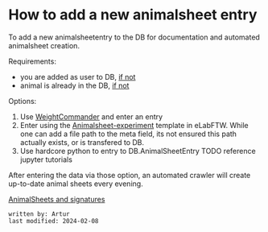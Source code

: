 # How to add a new animalsheet entry

To add a new animalsheetentry to the DB for documentation and automated animalsheet creation.

Requirements:
- you are added as user to DB, [if not](../gui_documentation/AdminCommander.md#adding-users) 
- animal is already in the DB, [if not](animalcreation.md)


Options:
1. Use [WeightCommander](../gui_documentation/WeightCommander.md) and enter an entry
2. Enter using the [Animalsheet-experiment](../eLabFTW_documentation/experiment_animalsheet.md) template in eLabFTW. While one can add a file path to the meta field, its not ensured this path actually exists, or is transfered to DB.
3. Use hardcore python to entry to DB.AnimalSheetEntry TODO reference jupyter tutorials

After entering the data via those option, an automated crawler will create up-to-date animal sheets every evening.

[AnimalSheets and signatures](../eLabFTW_documentation/resource_animal.md#animalsheets)

~~~~
written by: Artur
last modified: 2024-02-08
~~~~